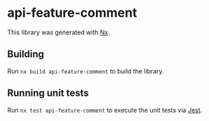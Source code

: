 # api-feature-comment

This library was generated with [Nx](https://nx.dev).

## Building

Run `nx build api-feature-comment` to build the library.

## Running unit tests

Run `nx test api-feature-comment` to execute the unit tests via [Jest](https://jestjs.io).
